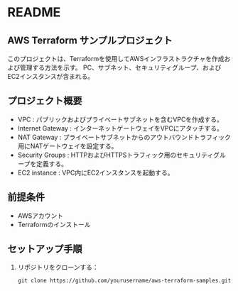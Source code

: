# README

## AWS Terraform サンプルプロジェクト

このプロジェクトは、Terraformを使用してAWSインフラストラクチャを作成および管理する方法を示す。
PC、サブネット、セキュリティグループ、およびEC2インスタンスが含まれる。

## プロジェクト概要

- VPC : パブリックおよびプライベートサブネットを含むVPCを作成する。
- Internet Gateway : インターネットゲートウェイをVPCにアタッチする。
- NAT Gateway : プライベートサブネットからのアウトバウンドトラフィック用にNATゲートウェイを設定する。
- Security Groups : HTTPおよびHTTPSトラフィック用のセキュリティグループを定義する。
- EC2 instance : VPC内にEC2インスタンスを起動する。

## 前提条件

- AWSアカウント
- Terraformのインストール

## セットアップ手順

1. リポジトリをクローンする：
   
   ```
   git clone https://github.com/yourusername/aws-terraform-samples.git
   ```